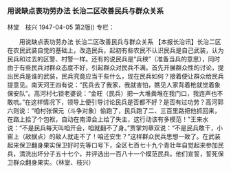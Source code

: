 ### 用说缺点表功劳办法  长治二区改善民兵与群众关系
林堂　枝兴
1947-04-05
第2版()
专栏：

　　用说缺点表功劳办法
    长治二区改善民兵与群众关系
    【本报长治讯】长治二区在农民武装自觉的基础上，改造民兵，起初有些农民不认识民兵是自己武装，认为民兵和过去的区警、村警一样。还有的说民兵是“兵秧”（准备当兵的意思），同时由于有些民兵对群众态度不好，引起群众对民兵不满。首先开展群众性的讨论，提出民兵是谁的武装，民兵究竟应当干些什么，现在民兵如何？接着便让群众给民兵提意见。南天河王四有说：“民兵去了我家，我就害怕，瞧见人家背着枪就觉着象保安队”。高河村七锁老婆说：“金旺（民兵）把一大堆粪堆在我门口，我连声也不敢吭。”在这样情况下，领导上便引导讨论民兵是否都不好？是否有过功劳？高河郭六则说：“咱村张保元（斗争对象）偷跑了，民兵跑了二、三百里路把他抓回来，在路上拾了个包袱，自动在南漳会上给了失主，这行动该有多模范！”王来水说：“不是民兵每天叫咱开会，咱就翻不了身。”贾掌刘章双说：“不是民兵敢干，小窑上（敌据点）的敌人就走不了！咱还安生？”这样群众民兵思想一致了。在武装起来保卫翻身果实保卫好时先等口号下，全区七百七十九个青壮年自觉起来参加民兵，清洗出坏分子五十七个，并评选出一百八十一个模范民兵。他们宣誓，誓死保卫群众翻身果实。（林堂、枝兴）
